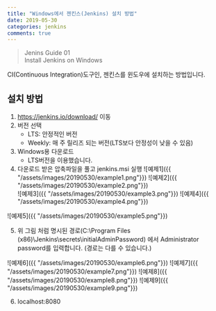 ---title: "Windows에서 젠킨스(Jenkins) 설치 방법"date: 2019-05-30categories: jenkinscomments: true--->Jenins Guide 01   Install Jenkins on WindowsCI(Continuous Integration)도구인, 젠킨스를 윈도우에 설치하는 방법입니다.## 설치 방법1. https://jenkins.io/download/ 이동2. 버전 선택    - LTS: 안정적인 버전    - Weekly: 매 주 릴리즈 되는 버전(LTS보다 안정성이 낮을 수 있음)3. Windows용 다운로드    - LTS버전을 이용했습니다.4. 다운로드 받은 압축파일을 풀고 jenkins.msi 실행 ![예제1]({{ "/assets/images/20190530/example1.png"}})![예제2]({{ "/assets/images/20190530/example2.png"}})  ![예제3]({{ "/assets/images/20190530/example3.png"}})![예제4]({{ "/assets/images/20190530/example4.png"}})![예제5]({{ "/assets/images/20190530/example5.png"}})5. 위 그림 처럼 명시된 경로(C:\Program Files (x86)\Jenkins\secrets\initialAdminPassword)에서 Administrator password를 입력합니다.(경로는 다를 수 있습니다.)![예제6]({{ "/assets/images/20190530/example6.png"}})![예제7]({{ "/assets/images/20190530/example7.png"}})![예제8]({{ "/assets/images/20190530/example8.png"}})![예제9]({{ "/assets/images/20190530/example9.png"}})6. localhost:8080